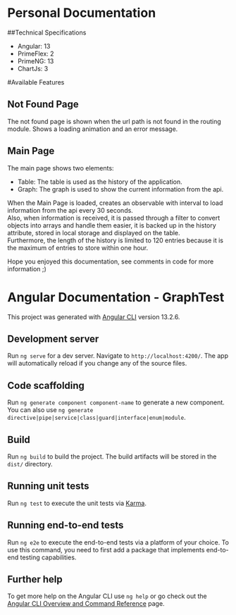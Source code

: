 # Personal Documentation

##Technical Specifications
- Angular: 13
- PrimeFlex: 2
- PrimeNG: 13
- ChartJs: 3

#Available Features

## Not Found Page
The not found page is shown when the url path is not found in the routing module. Shows a loading animation and an error message.

## Main Page
The main page shows two elements:
- Table: The table is used as the history of the application.
- Graph: The graph is used to show the current information from the api.

When the Main Page is loaded, creates an observable with interval to load information from the api every 30 seconds.<br />
Also, when information is received, it is passed through a filter to convert objects into arrays and handle them easier, it is backed up in the history attribute, stored in local storage and displayed on the table. <br />
Furthermore, the length of the history is limited to 120 entries because it is the maximum of entries to store within one hour.

Hope you enjoyed this documentation, see comments in code for more information ;)

# Angular Documentation - GraphTest

This project was generated with [Angular CLI](https://github.com/angular/angular-cli) version 13.2.6.

## Development server

Run `ng serve` for a dev server. Navigate to `http://localhost:4200/`. The app will automatically reload if you change any of the source files.

## Code scaffolding

Run `ng generate component component-name` to generate a new component. You can also use `ng generate directive|pipe|service|class|guard|interface|enum|module`.

## Build

Run `ng build` to build the project. The build artifacts will be stored in the `dist/` directory.

## Running unit tests

Run `ng test` to execute the unit tests via [Karma](https://karma-runner.github.io).

## Running end-to-end tests

Run `ng e2e` to execute the end-to-end tests via a platform of your choice. To use this command, you need to first add a package that implements end-to-end testing capabilities.

## Further help

To get more help on the Angular CLI use `ng help` or go check out the [Angular CLI Overview and Command Reference](https://angular.io/cli) page.
